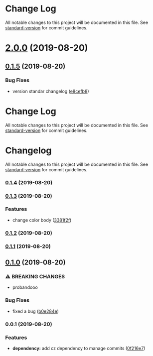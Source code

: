# Change Log

All notable changes to this project will be documented in this file. See [standard-version](https://github.com/conventional-changelog/standard-version) for commit guidelines.

<a name="2.0.0"></a>
# [2.0.0](https://github.com/Juandavi1/nub/compare/v0.1.5...v2.0.0) (2019-08-20)



<a name="0.1.5"></a>
## [0.1.5](https://github.com/Juandavi1/nub/compare/v0.1.4...v0.1.5) (2019-08-20)


### Bug Fixes

* version standar changelog ([e8cefb8](https://github.com/Juandavi1/nub/commit/e8cefb8))



# Change Log

All notable changes to this project will be documented in this file. See [standard-version](https://github.com/conventional-changelog/standard-version) for commit guidelines.

# Changelog

All notable changes to this project will be documented in this file. See [standard-version](https://github.com/conventional-changelog/standard-version) for commit guidelines.

### [0.1.4](https://github.com/Juandavi1/nub/compare/v0.1.3...v0.1.4) (2019-08-20)

### [0.1.3](https://github.com/Juandavi1/nub/compare/v0.1.2...v0.1.3) (2019-08-20)


### Features

* change color body ([3381f2f](https://github.com/Juandavi1/nub/commit/3381f2f))

### [0.1.2](https://github.com/Juandavi1/nub/compare/v0.1.1...v0.1.2) (2019-08-20)

### [0.1.1](https://github.com/Juandavi1/nub/compare/v0.1.0...v0.1.1) (2019-08-20)

## [0.1.0](https://github.com/Juandavi1/nub/compare/v0.0.1...v0.1.0) (2019-08-20)


### ⚠ BREAKING CHANGES

* probandooo

### Bug Fixes

* fixed a bug ([b0e284e](https://github.com/Juandavi1/nub/commit/b0e284e))

### 0.0.1 (2019-08-20)


### Features

* **dependency:** add cz dependency to manage commits ([0f216e7](https://github.com/Juandavi1/nub/commit/0f216e7))
